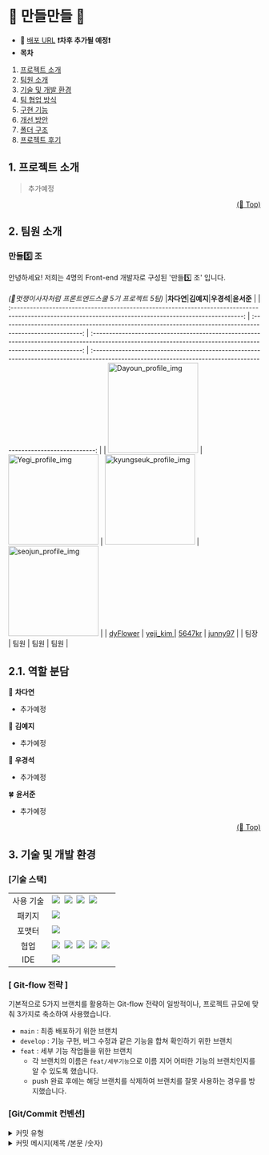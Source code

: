 # <span id="top">🧤 만들만들 🧤</span>
* 🔗 [배포 URL](차후추가)  **❗️차후 추가될 예정❗️**
* **목차**
1. [프로젝트 소개](#1-프로젝트-소개)
2. [팀원 소개](#2-팀원-소개)
3. [기술 및 개발 환경](#3-기술-및-개발-환경)
4. [팀 협업 방식](#4-팀-협업-방식)
5. [구현 기능](#5-구현-기능)
6. [개선 방안](#6-개선-노력)
8. [폴더 구조](#8-폴더-구조)
9. [프로젝트 후기](#9-프로젝트-후기)


## 1. 프로젝트 소개

> 추가예정
<p align="right"><a href="#top">(🔼 Top)</a></p>

## 2. 팀원 소개
### 만들5️⃣ 조
안녕하세요! 저희는 4명의 Front-end 개발자로 구성된 '만들5️⃣ 조' 입니다.<br/> <br/>
_(🦁멋쟁이사자처럼 프론트엔드스쿨 5기 프로젝트 5팀)_
|**차다연**|**김예지**|**우경석**|**윤서준** |
| :------------------------------------------------------------------------------------------------------------------------------------------------------: | :-------------------------------------------------------------------------------------------------------: | :---------------------------------------------------------------------------------------------------------------------------------------------------------: | :-------------------------------------------------------------------------------------------------------------------------------------------------------------: |
| <img width="180" alt="Dayoun_profile_img" src="https://avatars.githubusercontent.com/u/105140201?v=4"> | <img width="180"  alt="Yegi_profile_img" src="https://likelion.notion.site/image/https%3A%2F%2Fs3-us-west-2.amazonaws.com%2Fsecure.notion-static.com%2F23901406-5d30-4f87-a166-03a79e52a991%2FKakaoTalk_Photo_2023-02-28-20-38-30.jpeg?table=block&id=f41783c9-bc51-4c24-ad37-de2caf59e1bd&spaceId=c69962b0-3951-485b-b10a-5bb29576bba8&width=2000&userId=&cache=v2"> | <img width="180" alt="kyungseuk_profile_img" src="https://cdn.discordapp.com/attachments/1114083723663650887/1114083747642482728/1668348982968.jpg"> | <img width="180" alt="seojun_profile_img" src="https://avatars.githubusercontent.com/u/72855681?v=4" > |
| [dyFlower](https://github.com/Da-Youn) | [	yeji_kim ](https://github.com/yejify) | [5647kr](https://github.com/5647kr) | [junny97](https://github.com/junny97) |
| 팀장 | 팀원 | 팀원 | 팀원 |

## 2.1. 역할 분담
🌻 **차다연**

- 추가예정


🌷 **김예지**

- 추가예정


🌳 **우경석**

- 추가예정


🍀 **윤서준**

- 추가예정

<p align="right"><a href="#top">(🔼 Top)</a></p>

## 3. 기술 및 개발 환경
### [기술 스택]

<table>
<tr>
 <td align="center">사용 기술</td>
 <td>
  <img src="https://img.shields.io/badge/React-61DAFB?style=for-the-badge&logo=React&logoColor=ffffff"/>&nbsp  
  <img src="https://img.shields.io/badge/Recoil-764ABC?style=for-the-badge&logo=Redux&logoColor=white"/>&nbsp 
   <img src="https://img.shields.io/badge/React%20Router-CA4245?style=for-the-badge&logo=ReactRouter&logoColor=white"/>&nbsp 
  <img src="https://img.shields.io/badge/styled--components-DB7093?style=for-the-badge&logo=styled-components&logoColor=white"/>&nbsp 
 </td>
</tr>
<tr>
 <td align="center">패키지</td>
 <td>
    <img src="https://img.shields.io/badge/npm-CB3837?style=for-the-badge&logo=NPM&logoColor=ffffff"/>&nbsp 
  </td>
</tr>
<tr>
 <td align="center">포맷터</td>
 <td>
  <img src="https://img.shields.io/badge/Prettier-373338?style=for-the-badge&logo=Prettier&logoColor=ffffff"/>&nbsp 
 </td>
</tr>
<tr>
 <td align="center">협업</td>
 <td>
    <img src="https://img.shields.io/badge/Git-F05032?style=for-the-badge&logo=Git&logoColor=white"/>&nbsp
    <img src="https://img.shields.io/badge/GitHub-181717?style=for-the-badge&logo=GitHub&logoColor=white"/>&nbsp 
    <img src="https://img.shields.io/badge/Notion-5a5d69?style=for-the-badge&logo=Notion&logoColor=white"/>&nbsp
    <img src="https://img.shields.io/badge/Discord-4263f5?style=for-the-badge&logo=Discord&logoColor=white"/>&nbsp 
    <img src="https://img.shields.io/badge/Figma-d90f42?style=for-the-badge&logo=Figma&logoColor=white"/>&nbsp  
 </td>
</tr>
<tr>
 <td align="center">IDE</td>
 <td>
    <img src="https://img.shields.io/badge/VSCode-007ACC?style=for-the-badge&logo=Visual%20Studio%20Code&logoColor=white"/>&nbsp
</tr>
</table>

### [ Git-flow 전략 ]
기본적으로 5가지 브랜치를 활용하는 Git-flow 전략이 일방적이나, 프로젝트 규모에 맞춰 3가지로 축소하여 사용했습니다.

- `main` : 최종 배포하기 위한 브랜치
- `develop` : 기능 구현, 버그 수정과 같은 기능을 합쳐 확인하기 위한 브랜치
- `feat` : 세부 기능 작업들을 위한 브랜치
  - 각 브랜치의 이름은 `feat/세부기능`으로 이름 지어 어떠한 기능의 브랜치인지를 알 수 있도록 했습니다.
  - push 완료 후에는 해당 브랜치를 삭제하여 브랜치를 잘못 사용하는 경우를 방지했습니다.

### [Git/Commit 컨벤션]
<details>
<summary>커밋 유형</summary>
<div markdown="1">

```
✨ Feat: 새로운 기능 추가
🐛 Fix: 버그 수정
📝 Docs: 리드미 등 문서 수정, 라이브러리 설치
🎨 Style: 코드 포맷팅, 세미콜론 누락, 코드 변경이 없는 경우
🖌 Design: UI 디자인 변경
🔨 Refactor: 코드 리팩토링
🤔 Test: 테스트 코드, 리팩토링 테스트 코드 추가
⚙ Chore: 빌드 업무 수정, 패키지 매니저 수정
🗒 Rename: 파일명 혹은 폴더명 수정, 위치 옮기기
🔥 Remove: 파일 삭제
```

 </div>
 </details>

<details>
<summary>커밋 메시지(제목 /본문 /숫자)</summary>
<div markdown="1">

 ```
 git commit -m "[✨Feat] 로그인 기능 구현 #13 //제목

    - 로그인 유효성 검사 //본문
    - 로그인 정보 서버로 전송" //본문
 ```
 
 </div>
</details>




